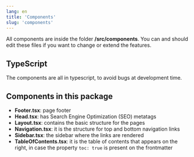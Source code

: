 ```yaml
---
lang: en
title: 'Components'
slug: 'components'
---
```


All components are inside the folder **/src/components**. You can and should edit these files if you want to change or extend the features.

## TypeScript

The components are all in typescript, to avoid bugs at development time.

## Components in this package

- **Footer.tsx**: page footer
- **Head.tsx**: has Search Engine Optimization (SEO) metatags
- **Layout.tsx**: contains the basic structure for the pages
- **Navigation.tsx**: it is the structure for top and bottom navigation links
- **Sidebar.tsx**: the sidebar where the links are rendered
- **TableOfContents.tsx**: it is the table of contents that appears on the right, in case the property `toc: true` is present on the frontmatter
